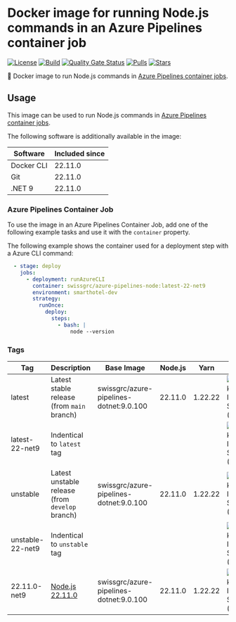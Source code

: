 # Docker image for running Node.js commands in an Azure Pipelines container job

<!-- markdownlint-disable MD013 -->
[![License](https://img.shields.io/badge/license-MIT-blue.svg?style=flat-square)](https://github.com/swissgrc/docker-azure-pipelines-node22-net9/blob/main/LICENSE) [![Build](https://img.shields.io/github/actions/workflow/status/swissgrc/docker-azure-pipelines-node22-net9/publish.yml?branch=develop&style=flat-square)](https://github.com/swissgrc/docker-azure-pipelines-node22-net9/actions/workflows/publish.yml) [![Quality Gate Status](https://sonarcloud.io/api/project_badges/measure?project=swissgrc_docker-azure-pipelines-node22-net9&metric=alert_status)](https://sonarcloud.io/summary/new_code?id=swissgrc_docker-azure-pipelines-node22-net9) [![Pulls](https://img.shields.io/docker/pulls/swissgrc/azure-pipelines-node.svg?style=flat-square)](https://hub.docker.com/r/swissgrc/azure-pipelines-node) [![Stars](https://img.shields.io/docker/stars/swissgrc/azure-pipelines-node.svg?style=flat-square)](https://hub.docker.com/r/swissgrc/azure-pipelines-node)
<!-- markdownlint-restore -->

🐳 Docker image to run Node.js commands in [Azure Pipelines container jobs].

## Usage

This image can be used to run Node.js commands in [Azure Pipelines container jobs].

The following software is additionally available in the image:

| Software   | Included since |
|------------|----------------|
| Docker CLI | 22.11.0        |
| Git        | 22.11.0        |
| .NET 9     | 22.11.0        |

### Azure Pipelines Container Job

To use the image in an Azure Pipelines Container Job, add one of the following example tasks and use it with the `container` property.

The following example shows the container used for a deployment step with a Azure CLI command:

```yaml
  - stage: deploy
    jobs:
      - deployment: runAzureCLI
        container: swissgrc/azure-pipelines-node:latest-22-net9
        environment: smarthotel-dev
        strategy:
          runOnce:
            deploy:
              steps:
                - bash: |
                    node --version
```

### Tags

| Tag              | Description                                                                                         | Base Image                              | Node.js | Yarn    | Size                                                                                                                                  |
|------------------|-----------------------------------------------------------------------------------------------------|-----------------------------------------|---------|---------|---------------------------------------------------------------------------------------------------------------------------------------|
| latest           | Latest stable release (from `main` branch)                                                          | swissgrc/azure-pipelines-dotnet:9.0.100 | 22.11.0 | 1.22.22 | ![Docker Image Size (tag)](https://img.shields.io/docker/image-size/swissgrc/azure-pipelines-node/latest?style=flat-square)         |
| latest-22-net9   | Indentical to `latest` tag                                                                          |                                         |         |         | ![Docker Image Size (tag)](https://img.shields.io/docker/image-size/swissgrc/azure-pipelines-node/latest-22-net9?style=flat-square) |
| unstable         | Latest unstable release (from `develop` branch)                                                     | swissgrc/azure-pipelines-dotnet:9.0.100 | 22.11.0 | 1.22.22 | ![Docker Image Size (tag)](https://img.shields.io/docker/image-size/swissgrc/azure-pipelines-node/unstable?style=flat-square)         |
| unstable-22-net9 | Indentical to `unstable` tag                                                                        |                                         |         |         | ![Docker Image Size (tag)](https://img.shields.io/docker/image-size/swissgrc/azure-pipelines-node/unstable-22-net9?style=flat-square) |
| 22.11.0-net9     | [Node.js 22.11.0](https://github.com/nodejs/node/blob/main/doc/changelogs/CHANGELOG_V22.md#22.11.0) | swissgrc/azure-pipelines-dotnet:9.0.100 | 22.11.0 | 1.22.22 | ![Docker Image Size (tag)](https://img.shields.io/docker/image-size/swissgrc/azure-pipelines-node/22.11.0-net9?style=flat-square)     |

[Azure Pipelines container jobs]: https://docs.microsoft.com/en-us/azure/devops/pipelines/process/container-phases
